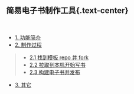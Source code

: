 简易电子书制作工具{.text-center}
-----------------------------

&nbsp;

- [1. 功能简介](#1)
- [2. 制作过程](#2)

> - [2.1 找到模板 repo 并 fork](#2.1)
> - [2.2 拉取到本机开始写书](#2.2)
> - [2.3 构建电子书并发布](#2.3)

- [3. 其它](#3)

&nbsp;

